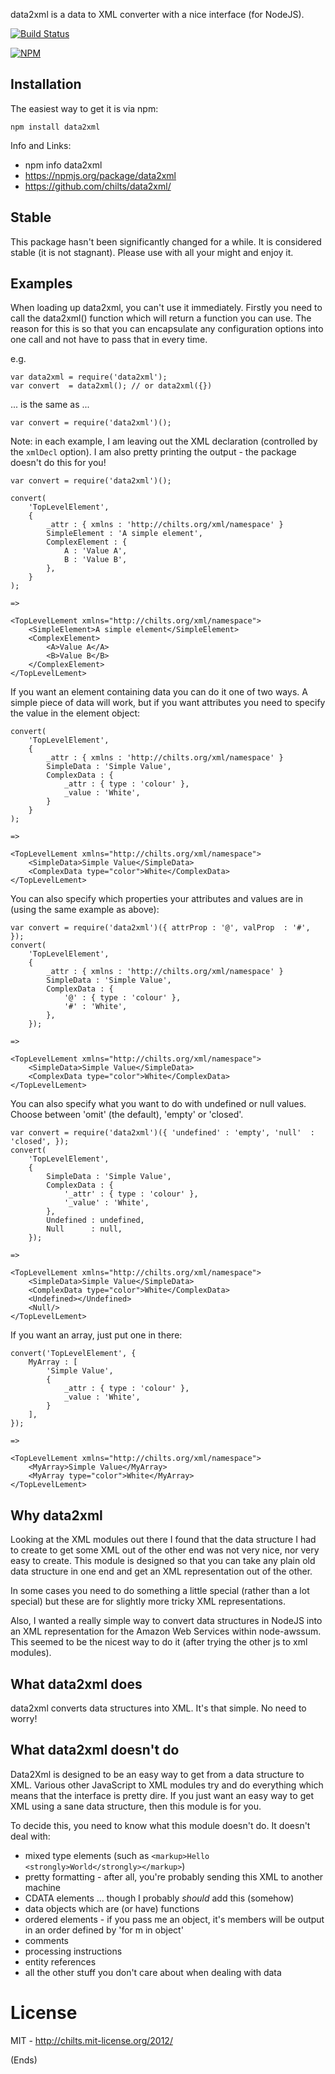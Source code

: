 data2xml is a data to XML converter with a nice interface (for NodeJS).

[![Build Status](https://secure.travis-ci.org/chilts/data2xml.png?branch=master)](http://travis-ci.org/chilts/data2xml)

[![NPM](https://nodei.co/npm/data2xml.png?downloads=true)](https://nodei.co/npm/data2xml/)

Installation
------------

The easiest way to get it is via npm:

    npm install data2xml

Info and Links:

* npm info data2xml
* https://npmjs.org/package/data2xml
* https://github.com/chilts/data2xml/

Stable
------

This package hasn't been significantly changed for a while. It is considered stable (it is not stagnant). Please use
with all your might and enjoy it.

Examples
--------

When loading up data2xml, you can't use it immediately. Firstly you need to call the data2xml() function which will
return a function you can use. The reason for this is so that you can encapsulate any configuration options into one
call and not have to pass that in every time.

e.g.

```
var data2xml = require('data2xml');
var convert  = data2xml(); // or data2xml({})
```

... is the same as ...


```
var convert = require('data2xml')();
```

Note: in each example, I am leaving out the XML declaration (controlled by the `xmlDecl` option). I
am also pretty printing the output - the package doesn't do this for you!

```
var convert = require('data2xml')();

convert(
    'TopLevelElement',
    {
        _attr : { xmlns : 'http://chilts.org/xml/namespace' }
        SimpleElement : 'A simple element',
        ComplexElement : {
            A : 'Value A',
            B : 'Value B',
        },
    }
);

=>

<TopLevelLement xmlns="http://chilts.org/xml/namespace">
    <SimpleElement>A simple element</SimpleElement>
    <ComplexElement>
        <A>Value A</A>
        <B>Value B</B>
    </ComplexElement>
</TopLevelLement>
```

If you want an element containing data you can do it one of two ways. A simple piece of data will work, but if you want
attributes you need to specify the value in the element object:

```
convert(
    'TopLevelElement',
    {
        _attr : { xmlns : 'http://chilts.org/xml/namespace' }
        SimpleData : 'Simple Value',
        ComplexData : {
            _attr : { type : 'colour' },
            _value : 'White',
        }
    }
);

=>

<TopLevelLement xmlns="http://chilts.org/xml/namespace">
    <SimpleData>Simple Value</SimpleData>
    <ComplexData type="color">White</ComplexData>
</TopLevelLement>
```

You can also specify which properties your attributes and values are in (using the same example as above):

```
var convert = require('data2xml')({ attrProp : '@', valProp  : '#', });
convert(
    'TopLevelElement',
    {
        _attr : { xmlns : 'http://chilts.org/xml/namespace' }
        SimpleData : 'Simple Value',
        ComplexData : {
            '@' : { type : 'colour' },
            '#' : 'White',
        },
    });

=>

<TopLevelLement xmlns="http://chilts.org/xml/namespace">
    <SimpleData>Simple Value</SimpleData>
    <ComplexData type="color">White</ComplexData>
</TopLevelLement>
```

You can also specify what you want to do with undefined or null values. Choose between 'omit' (the default), 'empty' or
'closed'.

```
var convert = require('data2xml')({ 'undefined' : 'empty', 'null'  : 'closed', });
convert(
    'TopLevelElement',
    {
        SimpleData : 'Simple Value',
        ComplexData : {
            '_attr' : { type : 'colour' },
            '_value' : 'White',
        },
        Undefined : undefined,
        Null      : null,
    });

=>

<TopLevelLement xmlns="http://chilts.org/xml/namespace">
    <SimpleData>Simple Value</SimpleData>
    <ComplexData type="color">White</ComplexData>
    <Undefined></Undefined>
    <Null/>
</TopLevelLement>
```

If you want an array, just put one in there:

```
convert('TopLevelElement', {
    MyArray : [
        'Simple Value',
        {
            _attr : { type : 'colour' },
            _value : 'White',
        }
    ],
});

=>

<TopLevelLement xmlns="http://chilts.org/xml/namespace">
    <MyArray>Simple Value</MyArray>
    <MyArray type="color">White</MyArray>
</TopLevelLement>
```

Why data2xml
------------

Looking at the XML modules out there I found that the data structure I had to create to get some XML out of the other
end was not very nice, nor very easy to create. This module is designed so that you can take any plain old data
structure in one end and get an XML representation out of the other.

In some cases you need to do something a little special (rather than a lot special) but these are for slightly more
tricky XML representations.

Also, I wanted a really simple way to convert data structures in NodeJS into an XML representation for the Amazon Web
Services within node-awssum. This seemed to be the nicest way to do it (after trying the other js to xml modules).

What data2xml does
------------------

data2xml converts data structures into XML. It's that simple. No need to worry!

What data2xml doesn't do
------------------------

Data2Xml is designed to be an easy way to get from a data structure to XML. Various other JavaScript to XML modules try
and do everything which means that the interface is pretty dire. If you just want an easy way to get XML using a sane
data structure, then this module is for you.

To decide this, you need to know what this module doesn't do. It doesn't deal with:

* mixed type elements (such as `<markup>Hello <strongly>World</strongly></markup>`)
* pretty formatting - after all, you're probably sending this XML to another machine
* CDATA elements ... though I probably _should_ add this (somehow)
* data objects which are (or have) functions
* ordered elements - if you pass me an object, it's members will be output in an order defined by 'for m in object'
* comments
* processing instructions
* entity references
* all the other stuff you don't care about when dealing with data

# License #

MIT - http://chilts.mit-license.org/2012/

(Ends)
